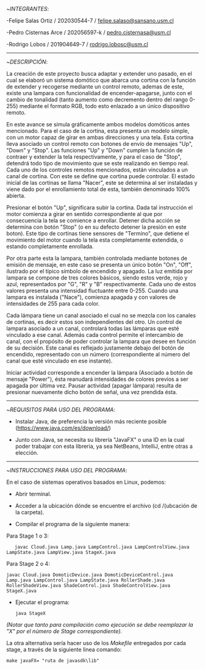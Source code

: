~_*INTEGRANTES*_:

-Felipe Salas Ortiz / 202030544-7 / felipe.salaso@sansano.usm.cl

-Pedro Cisternas Arce / 202056597-k / pedro.cisternasa@usm.cl

-Rodrigo Lobos / 201904649-7 / rodrigo.lobosc@usm.cl

-------------------------------------------------------------------------------------------------------------------------------------

~_*DESCRIPCIÓN*_:
           
La creación de este proyecto busca adaptar y extender uno pasado, en el cual se elaboró un sistema domótico que abarca una cortina con la función de extender y recogerse mediante un control remoto, ademas de este, existe una lampara con funcionalidad de encender-apagarse, junto con el cambio de tonalidad (tanto aumento como decremento dentro del rango 0-255) mediante el formato RGB, todo esto enlazado a un único dispositivo remoto. 
	
En este avance se simula gráficamente ambos modelos domóticos antes mencionado. Para el caso de la cortina, esta presenta un modelo simple, con un motor capaz de girar en ambas direcciones y una tela. Esta cortina lleva asociado un control remoto con botones de envío de mensajes "Up", "Down" y "Stop". Las funciones "Up" y "Down" cumplen la función de contraer y extender la tela respectivamente, y para el caso de "Stop", detendrá todo tipo de movimiento que se este realizando en tiempo real. Cada uno de los controles remotos mencionados, están vinculados a un canal de cortina. Con este se define que cortina puede controlar. El estado inicial de las cortinas se llama "Nacer", este se determina al ser instaladas y viene dado por el enrollamiento total de esta, también denominado 100% abierta.

Presionar el botón "Up", significara subir la cortina. Dada tal instrucción el motor comienza a girar en sentido correspondiente al que por consecuencia la tela se comience a enrollar. Detener dicha acción se determina con botón "Stop" (o en su defecto detener la presión en este boton). Este tipo de cortinas tiene sensores de "Termino", que detiene el movimiento del motor cuando la tela esta completamente extendida, o estando completamente enrollada.

Por otra parte esta la lampara, también controlada mediante botones de emisión de mensaje, en este caso se presenta un único botón "On", "Off", ilustrado por el típico símbolo de encendido y apagado. La luz emitida por lampara se compone de tres colores básicos, siendo estos verde, rojo y azul, representados por "G", "R" y "B" respectivamente. Cada uno de estos valores presenta una intensidad fluctuante entre 0-255. Cuando una lampara es instalada ("Nace"), comienza apagada y con valores de intensidades de 255 para cada color. 

Cada lámpara tiene un canal asociado el cual no se mezcla con los canales de cortinas, es decir estos son independientes del otro. Un control de lampara asociado a un canal, controlará todas las lámparas que esté vinculado a ese canal. Además cada control permite el intercambio de canal, con el propósito de poder controlar la lampara que desee en función de su decisión. Este canal es reflejado justamente debajo del botón de encendido, representado con un número (correspondiente al número del canal que esté vinculado en ese instante).
	
Iniciar actividad corresponde a encender la lámpara (Asociado a botón de mensaje "Power"), ésta reanudará intensidades de colores previos a ser apagada por última vez. Pausar actividad (apagar lámpara) resulta de presionar nuevamente dicho botón de señal, una vez prendida ésta.

-------------------------------------------------------------------------------------------------------------------------------------

~_*REQUISITOS PARA USO DEL PROGRAMA*_:
            
- Instalar Java, de preferencia la versión más reciente posible (https://www.java.com/es/download/)

- Junto con Java, se necesita su librería "JavaFX" o una ID en la cual poder trabajar con esta libreria, ya sea NetBeans, IntelliJ, entre otras a elección.

-------------------------------------------------------------------------------------------------------------------------------------

~_*INSTRUCCIONES PARA USO DEL PROGRAMA*_:

En el caso de sistemas operativos basados en Linux, podemos:

 - Abrir terminal.
            
 - Acceder a la ubicación dónde se encuentre el archivo (cd /(ubcación de la carpeta).
            
 - Compilar el programa de la siguiente manera:
 
Para Stage 1 o 3:
	    
       javac Cloud.java Lamp.java LampControl.java LampControlView.java LampState.java LampView.java StageX.java
       
Para Stage 2 o 4:
   
	javac Cloud.java DomoticDevice.java DomoticDeviceControl.java Lamp.java LampControl.java LampState.java RollerShade.java RollerShadeView.java ShadeControl.java ShadeControlView.java StageX.java
            
- Ejecutar el programa: 

      java StageX
      
_(Notar que tanto para compilación como ejecución se debe reemplazar la "X" por el número de Stage correspondiente)._

La otra alternativa sería hacer uso de los _Makefile_ entregados por cada stage, a través de la siguiente linea comando:

	make javaFX= "ruta de javasdk\lib"
